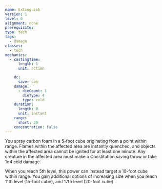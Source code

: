 ```yaml
---
name: Extinguish
version: 1
level: 0
alignment: none
prerequisite: 
type: tech
tags:
  - damage
classes:
  - tech
mechanics:
  - castingTime:
      length: 1
      unit: action

    dc:
      save: con
    damage:
      - dieCount: 1
        dieType: 4
        type: cold
    duration:
      length: 0
      unit: instant
    range:
      short: 30
    concentration: false
---
```

You spray carbon foam in a 5-foot cube originating from a point within range. Flames within the affected area are instantly quenched, and objects within the affected area cannot be ignited for at least one minute. Any creature in the affected area must make a Constitution saving throw or take 1d4 cold damage.

When you reach 5th level, this power can instead target a 10-foot cube within range. You gain additional options of increasing size when you reach 11th level (15-foot cube), and 17th level (20-foot cube).
    